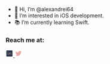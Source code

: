 - 👋 Hi, I’m @alexandrei64
- 👀 I’m interested in iOS development.
- 📚 I’m currently learning Swift.

### Reach me at:

<a href="https://www.linkedin.com/in/alexandrei64">
  <img src="/Assets/linkedin_icon.png"/ width=20>
</a>

<a href="https://www.twitter.com/alexandrei64">
  <img src="/Assets/twitter_icon.png"/ width=20>
</a>

<!---
alexandrei64/alexandrei64 is a ✨ special ✨ repository because its `README.md` (this file) appears on your GitHub profile.
You can click the Preview link to take a look at your changes.
--->
